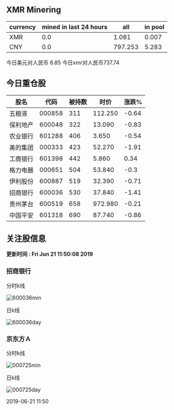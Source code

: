 ## XMR Minering

|currency|mined in last 24 hours|all|in pool|
|---|---|---|---|
|XMR|0.0|1.081|0.007|
|CNY|0.0|797.253|5.283|

今日美元对人民币 6.85	今日xmr对人民币737.74


## 今日重仓股 

|股名|代码|被持数|时价|涨跌%|
|---|---|---|---|---|
|五粮液|000858|311|112.250|-0.64|
|保利地产|600048|322|13.090|-0.83|
|农业银行|601288|406|3.650|-0.54|
|美的集团|000333|423|52.270|-1.91|
|工商银行|601398|442|5.860|0.34|
|格力电器|000651|504|53.840|-0.3|
|伊利股份|600887|519|32.390|-0.71|
|招商银行|600036|530|37.840|-1.41|
|贵州茅台|600519|658|972.980|-0.21|
|中国平安|601318|690|87.740|-0.86|

## 关注股信息
**更新时间 : Fri Jun 21 11:50:08 2019**
### 招商银行 
分时k线

![600036min](http://image.sinajs.cn/newchart/min/n/sh600036.gif)

日k线

![600036day](http://image.sinajs.cn/newchart/daily/n/sh600036.gif)

### 京东方Ａ 
分时k线

![000725min](http://image.sinajs.cn/newchart/min/n/sz000725.gif)

日k线

![000725day](http://image.sinajs.cn/newchart/daily/n/sz000725.gif)

2019-06-21 11:50